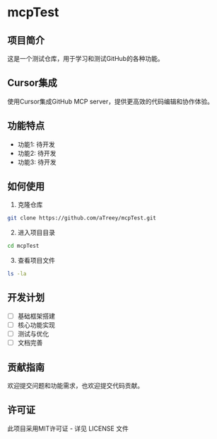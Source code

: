 # mcpTest

## 项目简介
这是一个测试仓库，用于学习和测试GitHub的各种功能。

## Cursor集成
使用Cursor集成GitHub MCP server，提供更高效的代码编辑和协作体验。

## 功能特点
- 功能1: 待开发
- 功能2: 待开发
- 功能3: 待开发

## 如何使用
1. 克隆仓库
```bash
git clone https://github.com/aTreey/mcpTest.git
```

2. 进入项目目录
```bash
cd mcpTest
```

3. 查看项目文件
```bash
ls -la
```

## 开发计划
- [ ] 基础框架搭建
- [ ] 核心功能实现
- [ ] 测试与优化
- [ ] 文档完善

## 贡献指南
欢迎提交问题和功能需求，也欢迎提交代码贡献。

## 许可证
此项目采用MIT许可证 - 详见 LICENSE 文件

